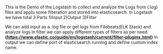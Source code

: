 This is the Demo of the Logstash to collect and analyze the Logs from (.log) files and applu some filteration and stored into elasticsearch.
In Logstash we have total 3 Parts
     1)Input
     2)Output
     3)Filter
    
We can add input as a .log file or get logs from Filebeats(ELK Stack) and analyze logs
In filter we can apply different types of filters as per need.**(https://www.elastic.co/guide/en/logstash/current/filter-plugins.html)**
In output we can define port of elasticsearch running and define custom index name.

